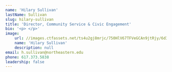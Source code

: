 ```yaml
---
name: 'Hilary Sullivan'
lastName: Sullivan
slug: hilary-sullivan
title: 'Director, Community Service & Civic Engagement'
bio: '<p> </p>'
image:
    url: //images.ctfassets.net/ts4u2gj8mrjc/750HlV67TFVeGCAn9jtRjy/6d3bf858aef1315d6d6ac7c1bce7c5fb/1x1-Hilary_Sullivan_001.jpg
    name: 'Hilary Sullivan'
    description: null
email: h.sullivan@northeastern.edu
phone: 617.373.5838
leadership: false
---
```

